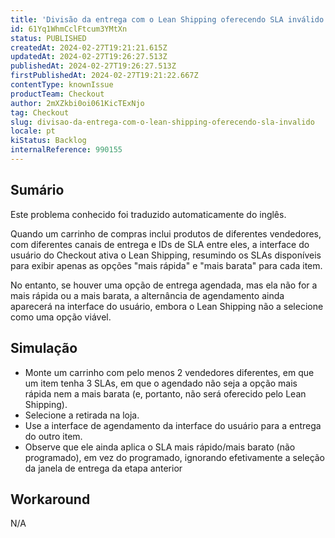 ```yaml
---
title: 'Divisão da entrega com o Lean Shipping oferecendo SLA inválido'
id: 61Yq1WhmCclFtcum3YMtXn
status: PUBLISHED
createdAt: 2024-02-27T19:21:21.615Z
updatedAt: 2024-02-27T19:26:27.513Z
publishedAt: 2024-02-27T19:26:27.513Z
firstPublishedAt: 2024-02-27T19:21:22.667Z
contentType: knownIssue
productTeam: Checkout
author: 2mXZkbi0oi061KicTExNjo
tag: Checkout
slug: divisao-da-entrega-com-o-lean-shipping-oferecendo-sla-invalido
locale: pt
kiStatus: Backlog
internalReference: 990155
---
```


## Sumário

<div class="alert alert-info">
  <p>Este problema conhecido foi traduzido automaticamente do inglês.</p>
</div>


Quando um carrinho de compras inclui produtos de diferentes vendedores, com diferentes canais de entrega e IDs de SLA entre eles, a interface do usuário do Checkout ativa o Lean Shipping, resumindo os SLAs disponíveis para exibir apenas as opções "mais rápida" e "mais barata" para cada item.

No entanto, se houver uma opção de entrega agendada, mas ela não for a mais rápida ou a mais barata, a alternância de agendamento ainda aparecerá na interface do usuário, embora o Lean Shipping não a selecione como uma opção viável.

## Simulação



- Monte um carrinho com pelo menos 2 vendedores diferentes, em que um item tenha 3 SLAs, em que o agendado não seja a opção mais rápida nem a mais barata (e, portanto, não será oferecido pelo Lean Shipping).
- Selecione a retirada na loja.
- Use a interface de agendamento da interface do usuário para a entrega do outro item.
- Observe que ele ainda aplica o SLA mais rápido/mais barato (não programado), em vez do programado, ignorando efetivamente a seleção da janela de entrega da etapa anterior

## Workaround


N/A





